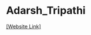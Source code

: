 # Adarsh_Tripathi
[[Website Link]]( https://nift-web-design.github.io/Adarsh_Tripathi/Assignment_1)
